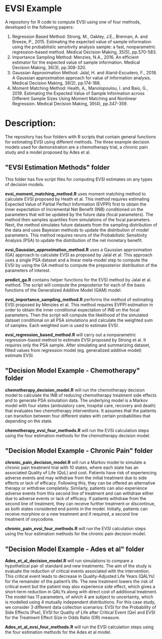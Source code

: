 # EVSI Example
A repository for R code to compute EVSI using one of four methods, developed in the following papers:
1) Regression Based Method: Strong, M., Oakley, J.E., Brennan, A. and Breeze, P., 2015. Estimating the expected value of sample information using the probabilistic sensitivity analysis sample: a fast, nonparametric regression-based method. Medical Decision Making, 35(5), pp.570-583.
2) Importance Sampling Method: Menzies, N.A., 2016. An efficient estimator for the expected value of sample information. Medical Decision Making, 36(3), pp.308-320.
3) Gaussian Approximation Method: Jalal, H. and Alarid-Escudero, F., 2018. A Gaussian approximation approach for value of information analysis. Medical Decision Making, 38(2), pp.174-188.
4) Moment Matching Method: Heath, A., Manolopoulou, I. and Baio, G., 2019. Estimating the Expected Value of Sample Information across Different Sample Sizes Using Moment Matching and Nonlinear Regression. Medical Decision Making, 39(4), pp.347-359.

# Description:
The repository has four folders with R scripts that contain general functions for estimating EVSI using different methods. The three example decision models used for demonstration are a chemotherapy trial, a chronic pain study and a model proposed by Ades et al.

## "EVSI Estimation Methods" folder

This folder has five script files for computing EVSI estimates on any types of decision models.

**evsi_moment_matching_method.R** uses moment matching method to calculate EVSI proposed by Heath et al. This method requires estimating Expected Value of Partial Perfect Information (EVPPI) first to obtain the inner expectation of Incremental Net Benefit (INB) conditioned on the parameters that will be updated by the future data (focal parameters). The method then samples quantiles from simulations of the focal parameters. Next, the method simulates future datasets from the sampling distribution of the data and uses Bayesian methods to update the distribution of model parameters. This method requires reruns of the Probabilistic Sensitivity Analysis (PSA) to update the distribution of the net monetary benefit.

**evsi_Gaussian_approximation_method.R** uses a Gaussian approximation (GA) approach to calculate EVSI as proposed by Jalal et al. This approach uses a single PSA dataset and a linear meta-model step to compute the EVSI by using the GA method to compute the preposterior distribution of the parameters of interest.

**predict_ga.R** contains helper functions for the EVSI method by Jalal et al. method. The script will compute the preposterior for each of the basis functions of the Generalized Additive Model (GAM) model.

**evsi_importance_sampling_method.R** performs the method of estimating EVSI proposed by Menzies et al. This method requires EVPPI estimation in order to obtain the inner conditional expectation of INB on the focal parameters. Then the script will compute the likelihood of the simulated dataset conditional on all PSA simulations and calculate the weighted sum of samples. Each weighted sum is used to estimate EVSI.

**evsi_regression_based_method.R** will carry out a nonparametric regression-based method to estimate EVSI proposed by Strong et al. It requires only the PSA sample. After simulating and summarizing dataset, fitted values from regression model (eg. generalized additive model) estimate EVSI.

## "Decision Model Example - Chemotherapy" folder

**chemotherapy_decision_model.R** will run the chemotherapy decision model to calculate the INB of reducing chemotherapy treatment side effects and to generate PSA simulation data. The underlying model is a Markov model with four states (ambulatory care, hospital care, recovery and death) that evaluates two chemotherapy interventions. It assumes that the patients can transition between four different states with certain probabilities that depending on the state.

**chemotherapy_evsi_four_methods.R** will run the EVSI calculation steps using the four estimation methods for the chemotherapy decision model.

## "Decision Model Example - Chronic Pain" folder

**chronic_pain_decision_model.R** will run a Markov model to simulate a chronic pain treatment trial with 10 states, where each state has an associated Quality of Life (QoL) and cost. Patients have risk of experiencing adverse events and may withdraw from the initial treatment due to side effects or lack of efficacy. Following this, they can be offered an alternative therapy or withdraw completely. Similarly, patients can also experience adverse events from this second line of treatment and can withdraw either due to adverse events or lack of efficacy. If patients withdraw from the second line of treatment, they can receive further treatment or discontinue, as both states considered end points in the model. Initially, patients can receive morphine or a new treatment and if required, a second line treatment of oxycodone.

**chronic_pain_evsi_four_methods.R** will run the EVSI calculation steps using the four estimation methods for the chronic pain decision model.

## "Decision Model Example - Ades et al" folder

**Ades_et_al_decision_model.R** will run simulations to compare a hypothetical pair of standard and new treatments. The aim of the study is evaluate the reduction of critical events associated with the intervention. This critical event leads to decrease in Quality-Adjusted Life Years (QALYs) for the remainder of the patient’s life. The new treatment lowers the risk of critical event but the patient may also experience side effect, which gives a short-term reduction in QALYs along with direct cost of additional treatment. The model has 11 parameters, of which 4 are subject to uncertainty, which is modelled using 4 mutually independent distributions. For this case study, we consider 3 different data collection scenarios: EVSI for the Probability of Side Effects (Pse), EVSI for Quality of Life after Critical Event (Qe) and EVSI for the Treatment Effect Size in Odds Ratio (OR) measure.

**Ades_et_al_evsi_four_methods.R** will run the EVSI calculation steps using the four estimation methods for the Ades et al model.
